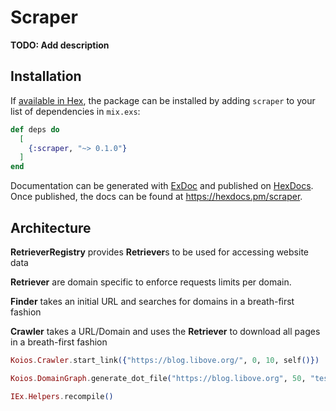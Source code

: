 # Scraper

**TODO: Add description**

## Installation

If [available in Hex](https://hex.pm/docs/publish), the package can be installed
by adding `scraper` to your list of dependencies in `mix.exs`:

```elixir
def deps do
  [
    {:scraper, "~> 0.1.0"}
  ]
end
```

Documentation can be generated with [ExDoc](https://github.com/elixir-lang/ex_doc)
and published on [HexDocs](https://hexdocs.pm). Once published, the docs can
be found at <https://hexdocs.pm/scraper>.


## Architecture

**RetrieverRegistry** provides **Retriever**s to be used for accessing website data

**Retriever** are domain specific to enforce requests limits per domain.

**Finder** takes an initial URL and searches for domains in a breath-first fashion

**Crawler** takes a URL/Domain and uses the **Retriever** to download all pages in a breath-first fashion


```elixir
Koios.Crawler.start_link({"https://blog.libove.org/", 0, 10, self()})

Koios.DomainGraph.generate_dot_file("https://blog.libove.org", 50, "test.dot")

IEx.Helpers.recompile()
```